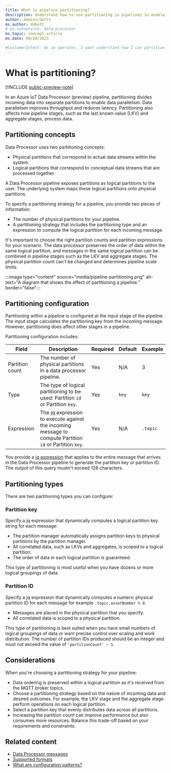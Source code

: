 ```yaml
---
title: What is pipeline partitioning?
description: Understand how to use partitioning in pipelines to enable parallelism. Partitioning can improve throughput and reduce latency
author: dominicbetts
ms.author: dobett
# ms.subservice: data-processor
ms.topic: concept-article
ms.date: 09/28/2023

#CustomerIntent: As an operator, I want understand how I can partition my data into multiple pipeline instances so that I can improve throughput and reduce latency.
---
```


# What is partitioning?

[!INCLUDE [public-preview-note](../includes/public-preview-note.md)]

In an Azure IoT Data Processor (preview) pipeline, partitioning divides incoming data into separate partitions to enable data parallelism. Data parallelism improves throughput and reduces latency. Partitioning also affects how pipeline stages, such as the last known value (LKV) and aggregate stages, process data.

<!-- TODO: Add links to pipeline stages in previous paragraph -->

## Partitioning concepts

Data Processor uses two partitioning concepts:

- Physical partitions that correspond to actual data streams within the system.
- Logical partitions that correspond to conceptual data streams that are processed together.

A Data Processor pipeline exposes partitions as logical partitions to the user. The underlying system maps these logical partitions onto physical partitions.

To specify a partitioning strategy for a pipeline, you provide two pieces of information:

- The number of physical partitions for your pipeline.
- A partitioning strategy that includes the partitioning type and an expression to compute the logical partition for each incoming message.

It's important to choose the right partition counts and partition expressions for your scenario. The data processor preserves the order of data within the same logical partition, and messages in the same logical partition can be combined in pipeline stages such as the LKV and aggregate stages. The physical partition count can't be changed and determines pipeline scale limits.

<!-- TODO: Add links to pipeline stages in previous paragraph -->

:::image type="content" source="media/pipeline-partitioning.png" alt-text="A diagram that shows the effect of partitioning a pipeline." border="false":::

## Partitioning configuration

Partitioning within a pipeline is configured at the input stage of the pipeline. The input stage calculates the partitioning key from the incoming message. However, partitioning does affect other stages in a pipeline.

Partitioning configuration includes:

| Field | Description | Required | Default | Example |
| ----- | ----------- | -------- | ------- | ------- |
| Partition count | The number of physical partitions in a data processor pipeline. | Yes | N/A | 3 |
| Type | The type of logical partitioning to be used: Partition `id` or Partition `key`. | Yes | `key` | `key` |
| Expression | The jq expression to execute against the incoming message to compute Partition `id` or Partition `key`. | Yes | N/A | `.topic` |

You provide a [jq expression](concept-jq-expression.md) that applies to the entire message that arrives in the Data Processor pipeline to generate the partition key or partition ID. The output of this query mustn't exceed 128 characters.

## Partitioning types

There are two partitioning types you can configure:

### Partition key

Specify a jq expression that dynamically computes a logical partition key string for each message:

- The partition manager automatically assigns partition keys to physical partitions by the partition manager.
- All correlated data, such as LKVs and aggregates, is scoped to a logical partition.
- The order of data in each logical partition is guaranteed.

This type of partitioning is most useful when you have dozens or more logical groupings of data.

### Partition ID

Specify a jq expression that dynamically computes a numeric physical partition ID for each message for example `.topic.assetNumber % 8`.

- Messages are placed in the physical partition that you specify.
- All correlated data is scoped to a physical partition.

This type of partitioning is best suited when you have small numbers of logical groupings of data or want precise control over scaling and work distribution. The number of partition IDs produced should be an integer and must not exceed the value of `'partitionCount' – 1`.

## Considerations

When you're choosing a partitioning strategy for your pipeline:

- Data ordering is preserved within a logical partition as it's received from the MQTT broker topics.
- Choose a partitioning strategy based on the nature of incoming data and desired outcomes. For example, the LKV stage and the aggregate stage perform operations on each logical partition.
- Select a partition key that evenly distributes data across all partitions.
- Increasing the partition count can improve performance but also consumes more resources. Balance this trade-off based on your requirements and constraints.

## Related content

- [Data Processor messages](concept-message-structure.md)
- [Supported formats](concept-supported-formats.md)
- [What are configuration patterns?](concept-configuration-patterns.md)
